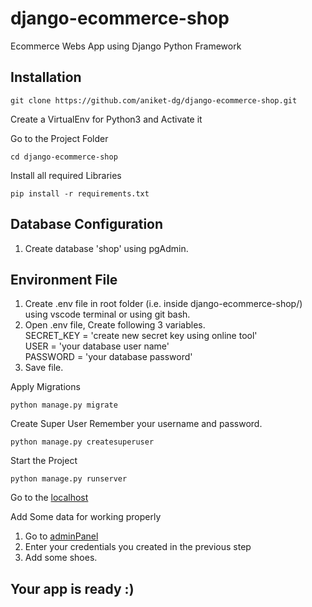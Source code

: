 # django-ecommerce-shop
Ecommerce Webs App using Django Python Framework
## Installation
```
git clone https://github.com/aniket-dg/django-ecommerce-shop.git
```
Create a VirtualEnv for Python3 and Activate it

Go to the Project Folder
```
cd django-ecommerce-shop
```
Install all required Libraries
```
pip install -r requirements.txt
```
## Database Configuration
  1. Create database 'shop' using pgAdmin.

## Environment File
1. Create .env file in root folder (i.e. inside django-ecommerce-shop/) using vscode terminal or using git bash.
1. Open .env file, Create following 3 variables. 
     <br> SECRET_KEY = 'create new secret key using online tool'<br>
      USER = 'your database user name'<br>
      PASSWORD = 'your database password'<br>
 2. Save file.
 
 Apply Migrations
```
python manage.py migrate
```
 Create Super User
 Remember your username and password.
```
python manage.py createsuperuser
```
Start the Project
```
python manage.py runserver
```
Go to the [localhost](http://127.0.0.1:8000/)

Add Some data for working properly
  1. Go to [adminPanel](http:127.0.0.1:8000/admin)
  2. Enter your credentials you created in the previous step
  3. Add some shoes.
  
## Your app is ready :)
